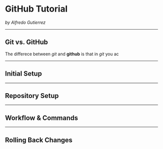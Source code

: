 # GitHub Tutorial

_by Alfredo Gutierrez_

---
## Git vs. GitHub

The differece between _git_ and **github** is that in _git_ you ac


---
## Initial Setup



---
## Repository Setup



---
## Workflow & Commands



---
## Rolling Back Changes